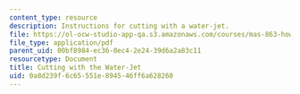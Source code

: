 ```yaml
---
content_type: resource
description: Instructions for cutting with a water-jet.
file: https://ol-ocw-studio-app-qa.s3.amazonaws.com/courses/mas-863-how-to-make-almost-anything-fall-2002/0a8d239f6c65551e894546ff6a628260_cuttingwiththewaterjet.pdf
file_type: application/pdf
parent_uid: 00bf8984-ec36-0ec4-2e24-39d6a2a83c11
resourcetype: Document
title: Cutting with the Water-Jet
uid: 0a8d239f-6c65-551e-8945-46ff6a628260
---
```

